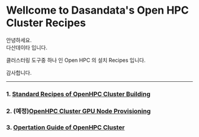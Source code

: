# Wellcome to Dasandata's Open HPC Cluster Recipes
안녕하세요.  
다산데이타 입니다.  

클러스터링 도구중 하나 인 Open HPC 의 설치 Recipes 입니다.  

감사합니다.
***

### 1. [Standard Recipes of OpenHPC Cluster Building][1]
[1]:https://github.com/dasandata/open_hpc/blob/master/Dasandata%20Standard%20Recipes%20of%20OpenHPC%20Cluster%20Building%20(v1.3.3-CentOS7.4%20Base%20OS).md

### 2. (예정)[OpenHPC Cluster GPU Node Provisioning][2]
[2]:https://github.com/dasandata/open_hpc/blob/master/Dasandata%20Standard%20Recipes%20of%20GPU%20Node%20on%20OpenHPC%20Cluster%20(v1.3.3-CentOS7.4%20Base%20OS)%5B2018.02%5D.md

### 3. [Opertation Guide of OpenHPC Cluster][3]
[3]:https://github.com/dasandata/open_hpc/blob/master/Dasandata%20Operation%20Guide%20of%20OpenHPC%20Cluster.md#dasandata-opertation-guide-of-openhpc-cluster

